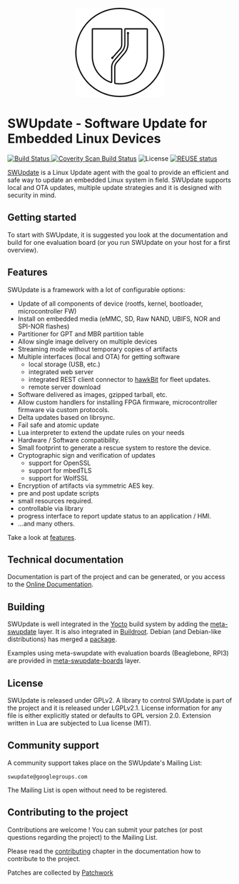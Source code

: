 <!--
SPDX-FileCopyrightText: 2013 Stefano Babic <sbabic@denx.de>

SPDX-License-Identifier: GPL-2.0-only
-->

<p align ="center"><img src=SWUpdate.svg width=200 height=200 /></p>

SWUpdate - Software Update for Embedded Linux Devices
=====================================================

[![Build Status](https://travis-ci.org/sbabic/swupdate.svg?branch=master)
](https://travis-ci.org/sbabic/swupdate)
[![Coverity Scan Build Status](https://scan.coverity.com/projects/20753/badge.svg)](https://scan.coverity.com/projects/20753)
![License](https://img.shields.io/github/license/sbabic/swupdate)
[![REUSE status](https://api.reuse.software/badge/github.com/sbabic/swupdate)](https://api.reuse.software/info/github.com/sbabic/swupdate)

[SWUpdate](https://swupdate.org) is a Linux Update agent with the goal to
provide an efficient and safe way to update
an embedded Linux system in field. SWUpdate supports local and OTA
updates, multiple update strategies and it is designed with security
in mind.

## Getting started

To start with SWUpdate, it is suggested you look at the documentation
and build for one evaluation board (or you run SWUpdate on your host
for a first overview).

## Features

SWUpdate is a framework with a lot of configurable options:

- Update of all components of device (rootfs, kernel, bootloader, microcontroller FW)
- Install on embedded media (eMMC, SD, Raw NAND, UBIFS, NOR and SPI-NOR flashes)
- Partitioner for GPT and MBR partition table
- Allow single image delivery on multiple devices
- Streaming mode without temporary copies of artifacts
- Multiple interfaces (local and OTA) for getting software
    - local storage (USB, etc.)
    - integrated web server
    - integrated REST client connector to [hawkBit](https://projects.eclipse.org/projects/iot.hawkbit) for fleet updates.
    - remote server download
- Software delivered as images, gzipped tarball, etc.
- Allow custom handlers for installing FPGA firmware, microcontroller firmware via custom protocols.
- Delta updates based on librsync.
- Fail safe and atomic update
- Lua interpreter to extend the update rules on your needs
- Hardware / Software compatibility.
- Small footprint to generate a rescue system to restore the device.
- Cryptographic sign and verification of updates
	- support for OpenSSL
	- support for mbedTLS
	- support for WolfSSL
- Encryption of artifacts via symmetric AES key.
- pre and post update scripts
- small resources required.
- controllable via library
- progress interface to report update status to an application / HMI.
- ...and many others.

Take a look at [features](https://swupdate.org/features).

## Technical documentation

Documentation is part of the project and can be generated, or you access
to the [Online Documentation](https://sbabic.github.io/swupdate/swupdate.html).

## Building

SWUpdate is well integrated in the [Yocto](https://www.yoctoproject.org) build system by adding
the [meta-swupdate](https://layers.openembedded.org/layerindex/branch/master/layer/meta-swupdate/) layer.
It is also integrated in [Buildroot](https://github.com/buildroot/buildroot/blob/master/package/swupdate/swupdate.config).
Debian (and Debian-like distributions) has merged a [package](https://packages.debian.org/unstable/swupdate).

Examples using meta-swupdate with evaluation boards (Beaglebone, RPI3) are provided in
[meta-swupdate-boards](https://layers.openembedded.org/layerindex/branch/master/layer/meta-swupdate-boards/) layer.

## License

SWUpdate is released under GPLv2. A library to control SWUpdate is part of the
project and it is released under LGPLv2.1.
License information for any file is either explicitly stated
or defaults to GPL version 2.0. Extension written in Lua are subjected to
Lua license (MIT).

## Community support

A community support takes place on the SWUpdate's Mailing List:

	swupdate@googlegroups.com

The Mailing List is open without need to be registered.

## Contributing to the project

Contributions are welcome !  You can submit your patches (or post questions
regarding the project) to the Mailing List.

Please read the [contributing](http://sbabic.github.io/swupdate/contributing.html)
chapter in the documentation how to contribute to the project.

Patches are collected by [Patchwork](https://patchwork.ozlabs.org/project/swupdate/list)
